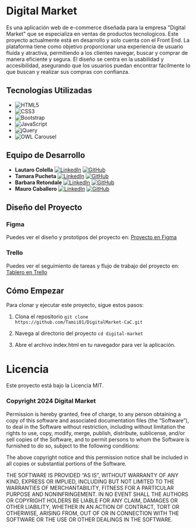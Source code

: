 # Digital Market
Es una aplicación web de e-commerce diseñada para la empresa "Digital Market" que se especializa en ventas de productos tecnologicos. Este proyecto actualmente está en desarrollo y solo cuenta con el Front End. La plataforma tiene como objetivo proporcionar una experiencia de usuario fluida y atractiva, permitiendo a los clientes navegar, buscar y comprar de manera eficiente y segura. El diseño se centra en la usabilidad y accesibilidad, asegurando que los usuarios puedan encontrar fácilmente lo que buscan y realizar sus compras con confianza.
## Tecnologías Utilizadas

- ![HTML5](https://img.shields.io/badge/HTML5-E34F26?style=for-the-badge&logo=html5&logoColor=white)
- ![CSS3](https://img.shields.io/badge/CSS3-1572B6?style=for-the-badge&logo=css3&logoColor=white)
- ![Bootstrap](https://img.shields.io/badge/Bootstrap-563D7C?style=for-the-badge&logo=bootstrap&logoColor=white)
- ![JavaScript](https://img.shields.io/badge/JavaScript-F7DF1E?style=for-the-badge&logo=javascript&logoColor=black)
- ![jQuery](https://img.shields.io/badge/jQuery-0769AD?style=for-the-badge&logo=jquery&logoColor=white)
- ![OWL Carousel](https://img.shields.io/badge/OWL_Carousel-9B59B6?style=for-the-badge&logo=owlcarousel&logoColor=white)


## Equipo de Desarrollo

- **Lautaro Colella**   [![LinkedIn](https://upload.wikimedia.org/wikipedia/commons/thumb/8/81/LinkedIn_icon.svg/1200px-LinkedIn_icon.svg.png)](https://www.linkedin.com/in/lautaro-colella/) [![GitHub](https://cdn-icons-png.flaticon.com/512/25/25231.png)](https://github.com/LautaroColella)
- **Tamara Pucheta**    [![LinkedIn](https://upload.wikimedia.org/wikipedia/commons/thumb/8/81/LinkedIn_icon.svg/1200px-LinkedIn_icon.svg.png)](https://www.linkedin.com/in/tamara-pucheta/) [![GitHub](https://cdn-icons-png.flaticon.com/512/25/25231.png)](https://github.com/Tamii01)
- **Barbara Retondale** [![LinkedIn](https://upload.wikimedia.org/wikipedia/commons/thumb/8/81/LinkedIn_icon.svg/1200px-LinkedIn_icon.svg.png)](https://www.linkedin.com/in/barbiretondale/) [![GitHub](https://cdn-icons-png.flaticon.com/512/25/25231.png)](https://github.com/barbiretondale)
- **Mauro Caballero**   [![LinkedIn](https://upload.wikimedia.org/wikipedia/commons/thumb/8/81/LinkedIn_icon.svg/1200px-LinkedIn_icon.svg.png)](https://www.linkedin.com/in/mauro-caballero-671782a5/) [![GitHub](https://cdn-icons-png.flaticon.com/512/25/25231.png)](https://github.com/MauroC9212)


## Diseño del Proyecto

### Figma
Puedes ver el diseño y prototipos del proyecto en:
[Proyecto en Figma](https://www.figma.com/design/yxorc0i439v6PCfEOWzOtm/proyecto-codo-a-codo?node-id=0%3A1&t=4DAxIn7usVC3GJfJ-1)

### Trello
Puedes ver el seguimiento de tareas y flujo de trabajo del proyecto en:
[Tablero en Trello](https://trello.com/b/RDptkNcD/digital-market)


## Cómo Empezar

Para clonar y ejecutar este proyecto, sigue estos pasos:

1. Clona el repositorio
`git clone https://github.com/Tamii01/DigitalMarket-CaC.git`

2. Navega al directorio del proyecto
`cd digital-market`

3. Abre el archivo index.html en tu navegador para ver la aplicación.


# Licencia
Este proyecto está bajo la Licencia MIT.

### Copyright 2024 Digital Market

Permission is hereby granted, free of charge, to any person obtaining a copy of this software and associated documentation files (the “Software”), to deal in the Software without restriction, including without limitation the rights to use, copy, modify, merge, publish, distribute, sublicense, and/or sell copies of the Software, and to permit persons to whom the Software is furnished to do so, subject to the following conditions:

The above copyright notice and this permission notice shall be included in all copies or substantial portions of the Software.

THE SOFTWARE IS PROVIDED “AS IS”, WITHOUT WARRANTY OF ANY KIND, EXPRESS OR IMPLIED, INCLUDING BUT NOT LIMITED TO THE WARRANTIES OF MERCHANTABILITY, FITNESS FOR A PARTICULAR PURPOSE AND NONINFRINGEMENT. IN NO EVENT SHALL THE AUTHORS OR COPYRIGHT HOLDERS BE LIABLE FOR ANY CLAIM, DAMAGES OR OTHER LIABILITY, WHETHER IN AN ACTION OF CONTRACT, TORT OR OTHERWISE, ARISING FROM, OUT OF OR IN CONNECTION WITH THE SOFTWARE OR THE USE OR OTHER DEALINGS IN THE SOFTWARE.
